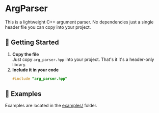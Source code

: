 ﻿# ArgParser
This is a lightweight C++ argument parser. No dependencies just a single header file you can copy into your project.

## 🚀 Getting Started
1. **Copy the file**  
   Just copy `arg_parser.hpp` into your project. That's it it's a header-only library.
2. **Include it in your code**
   ```cpp
   #include "arg_parser.hpp"
   ```
## 📁 Examples
Examples are located in the [examples/](https://github.com/MartvdZalm/cpp-argparse/examples) folder.